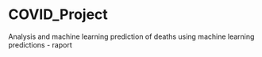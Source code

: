 # COVID_Project
Analysis and machine learning prediction of deaths using machine learning predictions - raport

